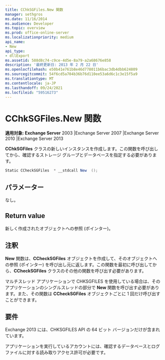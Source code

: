 ```yaml
---
title: CChkSGFiles.New 関数
manager: sethgros
ms.date: 11/16/2014
ms.audience: Developer
ms.topic: overview
ms.prod: office-online-server
ms.localizationpriority: medium
api_name:
- New
api_type:
- dllExport
ms.assetid: 588d8c74-c9ce-4d5e-8a79-a2a68676e858
description: '最終更新日: 2013 年 2 月 22 日'
ms.openlocfilehash: e50b41e761b8e46d778011b6bac3db4dbb624809
ms.sourcegitcommit: 54f6cd5a704b36b76d110ee53a6d6c1c3e15f5a9
ms.translationtype: MT
ms.contentlocale: ja-JP
ms.lasthandoff: 09/24/2021
ms.locfileid: "59516273"
---
```

# <a name="cchksgfilesnew-function"></a>CChkSGFiles.New 関数

**適用対象: Exchange Server** 2003 |Exchange Server 2007 |Exchange Server 2010 |Exchange Server 2013
  
**CChkSGFiles** クラスの新しいインスタンスを作成します。この関数を呼び出してから、確認するストレージ グループとデータベースを指定する必要があります。 
  
```cs
Static CCheckSGFiles  * __stdcall New  ();

```

## <a name="parameters"></a>パラメーター

なし。
  
## <a name="return-value"></a>Return value

新しく作成されたオブジェクトへの参照 (ポインター)。
  
## <a name="remarks"></a>注釈

**New** 関数は、**CCheckSGFiles** オブジェクトを作成して、そのオブジェクトへの参照 (ポインター) を呼び出し元に返します。この関数を最初に呼び出してから、**CCheckSGFiles** クラスのその他の関数を呼び出す必要があります。 
  
マルチスレッド アプリケーションで CHKSGFILES を使用している場合は、そのアプリケーションのシングルスレッドの部分で **New** 関数を呼び出す必要があります。また、その関数は **CCheckSGFiles** オブジェクトごとに 1 回だけ呼び出すことができます。  
  
## <a name="requirements"></a>要件

Exchange 2013 には、CHKSGFILES API の 64 ビット バージョンだけが含まれています。
  
アプリケーションを実行しているアカウントには、確認するデータベースとログ ファイルに対する読み取りアクセス許可が必要です。
  

